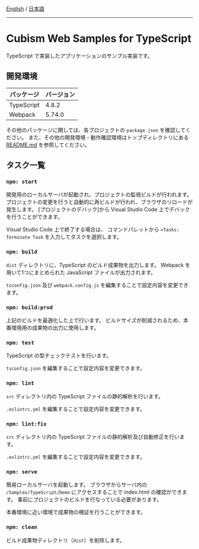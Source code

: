 [English](README.md) / [日本語](README.ja.md)

---

# Cubism Web Samples for TypeScript

TypeScript で実装したアプリケーションのサンプル実装です。


## 開発環境

| パッケージ | バージョン |
| --- | --- |
| TypeScript | 4.8.2 |
| Webpack | 5.74.0 |

その他のパッケージに関しては、各プロジェクトの `package.json` を確認してください。
また、その他の開発環境・動作確認環境はトップディレクトリにある [README.md](/README.ja.md) を参照してください。


## タスク一覧

### `npm: start`

開発用のローカルサーバが起動され、プロジェクトの監視ビルドが行われます。
プロジェクトの変更を行うと自動的に再ビルドが行われ、ブラウザのリロードが発生します。
[プロジェクトのデバック]から Visual Studio Code 上でデバックを行うことができます。

Visual Studio Code 上で終了する場合は、
コマンドパレットから `>Tasks: Terminate Task` を入力してタスクを選択します。

### `npm: build`

`dist` ディレクトリに、TypeScript のビルド成果物を出力します。
Webpack を用いて1つにまとめられた JavaScript ファイルが出力されます。

`tsconfig.json` 及び `webpack.config.js` を編集することで設定内容を変更できます。

### `npm: build:prod`

上記のビルドを最適化した上で行います。
ビルドサイズが削減されるため、本番環境用の成果物の出力に使用します。

### `npm: test`

TypeScript の型チェックテストを行います。

`tsconfig.json` を編集することで設定内容を変更できます。

### `npm: lint`

`src` ディレクトリ内の TypeScript ファイルの静的解析を行います。

`.eslintrc.yml` を編集することで設定内容を変更できます。

### `npm: lint:fix`

`src` ディレクトリ内の TypeScript ファイルの静的解析及び自動修正を行います。

`.eslintrc.yml` を編集することで設定内容を変更できます。

### `npm: serve`

簡易ローカルサーバを起動します。
ブラウザからサーバ内の `/Samples/TypeScript/Demo` にアクセスすることで index.html の確認ができます。
事前にプロジェクトのビルドを行なっている必要があります。

本番環境に近い環境で成果物の検証を行うことができます。

### `npm: clean`

ビルド成果物ディレクトリ（`dist`）を削除します。
